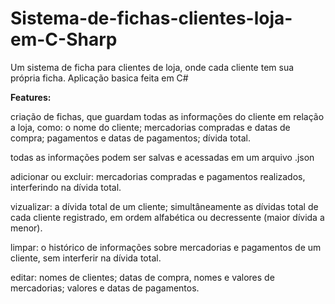# Sistema-de-fichas-clientes-loja-em-C-Sharp
Um sistema de ficha para clientes de loja, onde cada cliente tem sua própria ficha. Aplicação basica feita em C#


**Features:**

criação de fichas, que guardam todas as informações do cliente em relação a loja, como: o nome do cliente; mercadorias compradas e datas de compra; pagamentos e datas de pagamentos; dívida total.

todas as informações podem ser salvas e acessadas em um arquivo .json

adicionar ou excluir: mercadorias compradas e pagamentos realizados, interferindo na dívida total.

vizualizar: a dívida total de um cliente; simultâneamente as dívidas total de cada cliente registrado, em ordem alfabética ou decressente (maior dívida a menor).

limpar: o histórico de informações sobre mercadorias e pagamentos de um cliente, sem interferir na dívida total.

editar: nomes de clientes; datas de compra, nomes e valores de mercadorias; valores e datas de pagamentos.
